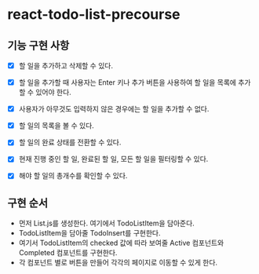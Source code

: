# react-todo-list-precourse

## 기능 구현 사항

- [x] 할 일을 추가하고 삭제할 수 있다.
- [x] 할 일을 추가할 때 사용자는 Enter 키나 추가 버튼을 사용하여 할 일을 목록에 추가할 수 있어야 한다.
- [x] 사용자가 아무것도 입력하지 않은 경우에는 할 일을 추가할 수 없다.
- [x] 할 일의 목록을 볼 수 있다.
- [x] 할 일의 완료 상태를 전환할 수 있다.

- [x] 현재 진행 중인 할 일, 완료된 할 일, 모든 할 일을 필터링할 수 있다.
- [x] 해야 할 일의 총개수를 확인할 수 있다.

## 구현 순서

- 먼저 List.js를 생성한다. 여기에서 TodoListItem을 담아준다.
- TodoListItem을 담아줄 TodoInsert를 구현한다.
- 여기서 TodoListItem의 checked 값에 따라 보여줄 Active 컴포넌트와 Completed 컴포넌트를 구현한다.
- 각 컴포넌트 별로 버튼을 만들어 각각의 페이지로 이동할 수 있게 한다.
